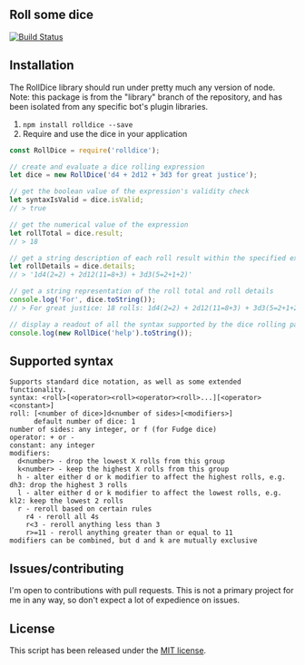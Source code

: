 Roll some dice
---

[![Build Status](https://travis-ci.org/mentalspike/rolldice.svg?branch=library)](https://travis-ci.org/mentalspike/rolldice)

## Installation

The RollDice library should run under pretty much any version of node. Note: this package is from the "library" branch of the repository, and has been isolated from any specific bot's plugin libraries.

1. `npm install rolldice --save`
2. Require and use the dice in your application

``` javascript
const RollDice = require('rolldice');

// create and evaluate a dice rolling expression
let dice = new RollDice('d4 + 2d12 + 3d3 for great justice');

// get the boolean value of the expression's validity check
let syntaxIsValid = dice.isValid;
// > true

// get the numerical value of the expression
let rollTotal = dice.result;
// > 18

// get a string description of each roll result within the specified expression
let rollDetails = dice.details;
// > '1d4(2=2) + 2d12(11=8+3) + 3d3(5=2+1+2)'

// get a string representation of the roll total and roll details
console.log('For', dice.toString());
// > For great justice: 18 rolls: 1d4(2=2) + 2d12(11=8+3) + 3d3(5=2+1+2)

// display a readout of all the syntax supported by the dice rolling parser
console.log(new RollDice('help').toString());
```

## Supported syntax

``` plaintext
Supports standard dice notation, as well as some extended functionality.
syntax: <roll>[<operator><roll><operator><roll>...][<operator><constant>]
roll: [<number of dice>]d<number of sides>[<modifiers>]
      default number of dice: 1
number of sides: any integer, or f (for Fudge dice)
operator: + or -
constant: any integer
modifiers:
  d<number> - drop the lowest X rolls from this group
  k<number> - keep the highest X rolls from this group
  h - alter either d or k modifier to affect the highest rolls, e.g. dh3: drop the highest 3 rolls
  l - alter either d or k modifier to affect the lowest rolls, e.g. kl2: keep the lowest 2 rolls
  r - reroll based on certain rules
    r4 - reroll all 4s
    r<3 - reroll anything less than 3
    r>=11 - reroll anything greater than or equal to 11
modifiers can be combined, but d and k are mutually exclusive
```

## Issues/contributing

I'm open to contributions with pull requests. This is not a primary project for me in any way, so don't expect a lot of expedience on issues.

## License

This script has been released under the [MIT license](./LICENSE).
